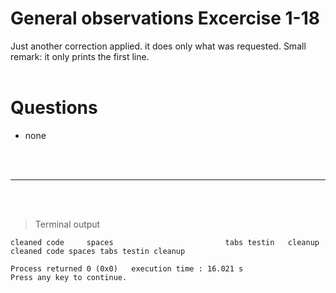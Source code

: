 # General observations Excercise 1-18

Just another correction applied. it does only what was requested. Small remark: it only prints the first line.
<br> </br>

# Questions

- none

<br> </br>

---

<br> </br>

> Terminal output

```
cleaned code     spaces                         tabs testin   cleanup
cleaned code spaces tabs testin cleanup

Process returned 0 (0x0)   execution time : 16.021 s
Press any key to continue.


```
